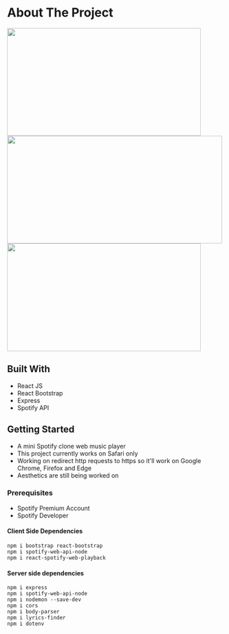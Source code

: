 # About The Project
 
<img src="https://user-images.githubusercontent.com/91032459/155050118-73562da2-c476-4d33-86ea-f5e029d1420f.jpg" spotifyclone1 src="https://user-images.githubusercontent.com/91032459/155050118-73562da2-c476-4d33-86ea-f5e029d1420f.jpg" width="450" height="250" /><img src="https://user-images.githubusercontent.com/91032459/155050067-7afa2cb4-8666-4c0c-9266-d31c5ecee0fb.png" spotifyclone2 src="https://user-images.githubusercontent.com/91032459/155050067-7afa2cb4-8666-4c0c-9266-d31c5ecee0fb.png" width="500" height="250" /><img src="https://user-images.githubusercontent.com/91032459/155050136-e21c22e1-98c9-47a0-ba64-f85b2be64371.png" spotifyclone2 src="https://user-images.githubusercontent.com/91032459/155050136-e21c22e1-98c9-47a0-ba64-f85b2be64371.png" width="450" height="250" />

## Built With
- React JS
- React Bootstrap
- Express 
- Spotify API

## Getting Started
- A mini Spotify clone web music player
- This project currently works on Safari only
- Working on redirect http requests to https so it'll work on Google Chrome, Firefox and Edge
- Aesthetics are still being worked on

### Prerequisites
- Spotify Premium Account
- Spotify Developer

#### Client Side Dependencies
```npm i bootstrap react-bootstrap```</br>
```npm i spotify-web-api-node```</br>
```npm i react-spotify-web-playback```</br>

#### Server side dependencies
```npm i express```</br>
```npm i spotify-web-api-node```</br>
```npm i nodemon --save-dev```</br>
```npm i cors```</br>
```npm i body-parser```</br>
```npm i lyrics-finder```</br>
```npm i dotenv```

